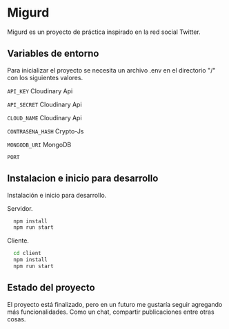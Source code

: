
# Migurd

Migurd es un proyecto de práctica inspirado en la red social Twitter.


## Variables de entorno

Para inicializar el proyecto se necesita un archivo .env en el directorio "/" con los siguientes valores.

`API_KEY` Cloudinary Api

`API_SECRET` Cloudinary Api

`CLOUD_NAME` Cloudinary Api

`CONTRASENA_HASH` Crypto-Js

`MONGODB_URI` MongoDB

`PORT` 




## Instalacion e inicio para desarrollo

Instalación e inicio para desarrollo.

Servidor.

```bash
  npm install
  npm run start
```
Cliente.

```bash
  cd client
  npm install
  npm run start
```
## Estado del proyecto

El proyecto está finalizado, pero en un futuro me gustaría seguir agregando más funcionalidades. Como un chat, compartir publicaciones entre otras cosas.

